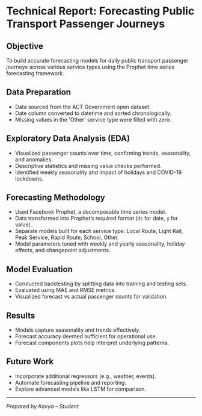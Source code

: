 # Technical Report: Forecasting Public Transport Passenger Journeys

## Objective
To build accurate forecasting models for daily public transport passenger journeys across various service types using the Prophet time series forecasting framework.

## Data Preparation
- Data sourced from the ACT Government open dataset.
- Date column converted to datetime and sorted chronologically.
- Missing values in the 'Other' service type were filled with zero.

## Exploratory Data Analysis (EDA)
- Visualized passenger counts over time, confirming trends, seasonality, and anomalies.
- Descriptive statistics and missing value checks performed.
- Identified weekly seasonality and impact of holidays and COVID-19 lockdowns.

## Forecasting Methodology
- Used Facebook Prophet, a decomposable time series model.
- Data transformed into Prophet’s required format (`ds` for date, `y` for value).
- Separate models built for each service type: Local Route, Light Rail, Peak Service, Rapid Route, School, Other.
- Model parameters tuned with weekly and yearly seasonality, holiday effects, and changepoint adjustments.

## Model Evaluation
- Conducted backtesting by splitting data into training and testing sets.
- Evaluated using MAE and RMSE metrics.
- Visualized forecast vs actual passenger counts for validation.

## Results
- Models capture seasonality and trends effectively.
- Forecast accuracy deemed sufficient for operational use.
- Forecast components plots help interpret underlying patterns.

## Future Work
- Incorporate additional regressors (e.g., weather, events).
- Automate forecasting pipeline and reporting.
- Explore advanced models like LSTM for comparison.

---

*Prepared by Kavya – Student*
